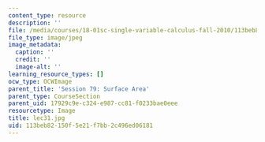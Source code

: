 ```yaml
---
content_type: resource
description: ''
file: /media/courses/18-01sc-single-variable-calculus-fall-2010/113beb82150f5e21f7bb2c496ed06181_lec31.jpg
file_type: image/jpeg
image_metadata:
  caption: ''
  credit: ''
  image-alt: ''
learning_resource_types: []
ocw_type: OCWImage
parent_title: 'Session 79: Surface Area'
parent_type: CourseSection
parent_uid: 17929c9e-c324-e987-cc81-f0233bae0eee
resourcetype: Image
title: lec31.jpg
uid: 113beb82-150f-5e21-f7bb-2c496ed06181
---
```

